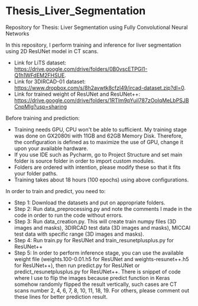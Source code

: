 # Thesis_Liver_Segmentation
Repository for Thesis: Liver Segmentation using Fully Convolutional Neural Networks

In this repository, I perform training and inference for liver segmentation using 2D ResUNet model in CT scans.
- Link for LiTS dataset: https://drive.google.com/drive/folders/0B0vscETPGI1-Q1h1WFdEM2FHSUE.
- Link for 3DIRCAD-01 dataset: https://www.dropbox.com/s/8h2avwtk8cfzl49/ircad-dataset.zip?dl=0.
- Link for trained weight of ResUNet and ResUNet++: https://drive.google.com/drive/folders/1RTlm9pYuil787zOoIqMeLbPSJBCnpMIg?usp=sharing

Before training and prediction:
- Training needs GPU, CPU won't be able to sufficient. My training stage was done on GX2080ti with 11GB and 62GB Memory Disk. Therefore, the configuration is defined as to maximize the use of GPU, change it upon your available hardware.
- If you use IDE such as Pycharm, go to Project Structure and set main folder is source folder in order to import custom modules.
- Folders are ordered with intention, please modify these so that it fits your folder paths.
- Training takes about 18 hours (100 epochs) using above configurations.

In order to train and predict, you need to:
- Step 1: Download the datasets and put on appropriate folders.
- Step 2: Run data_preprocessing.py and note the comments I made in the code in order to run the code without errors.
- Step 3: Run data_creation.py. This will create train numpy files (3D images and masks), 3DIRCAD test data (3D images and masks), MICCAI test data with specific range (3D images and masks).
- Step 4: Run train.py for ResUNet and train_resunetplusplus.py for ResUNet++
- Step 5: In order to perform inference stage, you can use the available weight file (weights.100-0.01.h5 for ResUNet and weights-resunet++.h5 for ResUNet++), then run predict.py for ResUNet or predict_resunetplusplus.py for ResUNet++. There is snippet of code where I use to flip the images because predict function in Keras somehow randomly flipped the result vertically, such cases are CT scans number 2, 4, 6, 7, 8, 10, 11, 18, 19. For others, please comment out these lines for better prediction result. 
